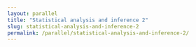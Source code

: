 ```yaml
---
layout: parallel
title: "Statistical analysis and inference 2"
slug: statistical-analysis-and-inference-2
permalink: /parallel/statistical-analysis-and-inference-2/
---
```

